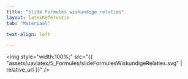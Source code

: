```yaml
---
title: "Slide Formules wiskundige relaties"
layout: latexReferentie
tab: "Materiaal"

text-align: left

---
```


<img style="width:100%;" src="{{ "assets/uavlatex/5_Formules/slideFormulesWiskundigeRelaties.svg" | relative_url }}" />
